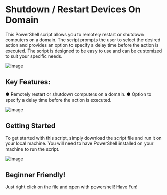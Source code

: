 # Shutdown / Restart Devices On Domain
This PowerShell script allows you to remotely restart or shutdown computers on a domain. The script prompts the user to select the desired action and provides an option to specify a delay time before the action is executed. The script is designed to be easy to use and can be customized to suit your specific needs.

![image](https://github.com/vMawk/TCP-Port-Scanner/assets/117638856/e825e368-7083-4f53-a8d2-30a2f45b53bc)


## Key Features: ##

● Remotely restart or shutdown computers on a domain.     ● Option to specify a delay time before the action is executed.

![image](https://github.com/vMawk/TCP-Port-Scanner/assets/117638856/e8b0bcd9-b92c-417e-9b71-df95868a1166)

## Getting Started ##
To get started with this script, simply download the script file and run it on your local machine. You will need to have PowerShell installed on your machine to run the script.

![image](https://github.com/vMawk/TCP-Port-Scanner/assets/117638856/a0f9cd00-17fd-47dc-b667-fa5cf9f5d094)


## Beginner Friendly! ##
Just right click on the file and open with powershell!
Have Fun!
